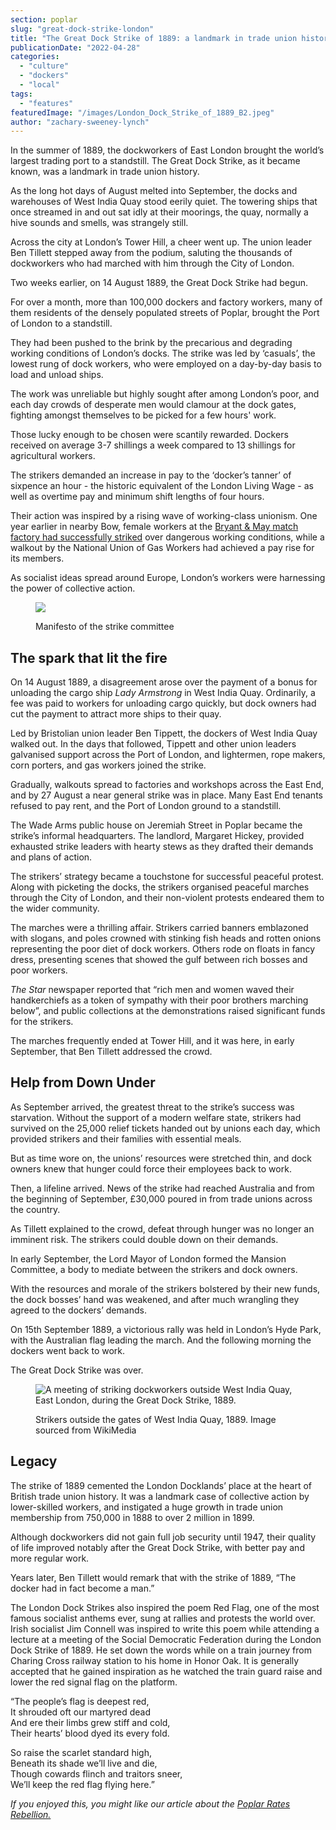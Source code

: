```yaml
---
section: poplar
slug: "great-dock-strike-london"
title: "The Great Dock Strike of 1889: a landmark in trade union history and the inspiration for The Red Flag socialist anthem"
publicationDate: "2022-04-28"
categories: 
  - "culture"
  - "dockers"
  - "local"
tags: 
  - "features"
featuredImage: "/images/London_Dock_Strike_of_1889_B2.jpeg"
author: "zachary-sweeney-lynch"
---
```


In the summer of 1889, the dockworkers of East London brought the world’s largest trading port to a standstill. The Great Dock Strike, as it became known, was a landmark in trade union history.

As the long hot days of August melted into September, the docks and warehouses of West India Quay stood eerily quiet. The towering ships that once streamed in and out sat idly at their moorings, the quay, normally a hive sounds and smells, was strangely still.

Across the city at London’s Tower Hill, a cheer went up. The union leader Ben Tillett stepped away from the podium, saluting the thousands of dockworkers who had marched with him through the City of London.

Two weeks earlier, on 14 August 1889, the Great Dock Strike had begun. 

For over a month, more than 100,000 dockers and factory workers, many of them residents of the densely populated streets of Poplar, brought the Port of London to a standstill.

They had been pushed to the brink by the precarious and degrading working conditions of London’s docks. The strike was led by ‘casuals’, the lowest rung of dock workers, who were employed on a day-by-day basis to load and unload ships.

The work was unreliable but highly sought after among London’s poor, and each day crowds of desperate men would clamour at the dock gates, fighting amongst themselves to be picked for a few hours' work. 

Those lucky enough to be chosen were scantily rewarded. Dockers received on average 3-7 shillings a week compared to 13 shillings for agricultural workers. 

The strikers demanded an increase in pay to the ‘docker’s tanner’ of sixpence an hour - the historic equivalent of the London Living Wage - as well as overtime pay and minimum shift lengths of four hours.

Their action was inspired by a rising wave of working-class unionism. One year earlier in nearby Bow, female workers at the [Bryant & May match factory had successfully striked](https://romanroadlondon.com/annie-besant-match-girl-riots-bow/) over dangerous working conditions, while a walkout by the National Union of Gas Workers had achieved a pay rise for its members.

As socialist ideas spread around Europe, London’s workers were harnessing the power of collective action.

<figure>

![](/images/South_Side_Central_Strike_Committee-1-300x384.jpg)

<figcaption>

Manifesto of the strike committee

</figcaption>

</figure>

## The spark that lit the fire

On 14 August 1889, a disagreement arose over the payment of a bonus for unloading the cargo ship _Lady Armstrong_ in West India Quay. Ordinarily, a fee was paid to workers for unloading cargo quickly, but dock owners had cut the payment to attract more ships to their quay.

Led by Bristolian union leader Ben Tippett, the dockers of West India Quay walked out. In the days that followed, Tippett and other union leaders galvanised support across the Port of London, and lightermen, rope makers, corn porters, and gas workers joined the strike. 

Gradually, walkouts spread to factories and workshops across the East End, and by 27 August a near general strike was in place. Many East End tenants refused to pay rent, and the Port of London ground to a standstill.

The Wade Arms public house on Jeremiah Street in Poplar became the strike’s informal headquarters. The landlord, Margaret Hickey, provided exhausted strike leaders with hearty stews as they drafted their demands and plans of action.

The strikers’ strategy became a touchstone for successful peaceful protest. Along with picketing the docks, the strikers organised peaceful marches through the City of London, and their non-violent protests endeared them to the wider community.

The marches were a thrilling affair. Strikers carried banners emblazoned with slogans, and poles crowned with stinking fish heads and rotten onions representing the poor diet of dock workers. Others rode on floats in fancy dress, presenting scenes that showed the gulf between rich bosses and poor workers.

_The Star_ newspaper reported that “rich men and women waved their handkerchiefs as a token of sympathy with their poor brothers marching below”, and public collections at the demonstrations raised significant funds for the strikers.

The marches frequently ended at Tower Hill, and it was here, in early September, that Ben Tillett addressed the crowd.

## Help from Down Under

As September arrived, the greatest threat to the strike’s success was starvation. Without the support of a modern welfare state, strikers had survived on the 25,000 relief tickets handed out by unions each day, which provided strikers and their families with essential meals.

But as time wore on, the unions’ resources were stretched thin, and dock owners knew that hunger could force their employees back to work.

Then, a lifeline arrived. News of the strike had reached Australia and from the beginning of September, £30,000 poured in from trade unions across the country.

As Tillett explained to the crowd, defeat through hunger was no longer an imminent risk. The strikers could double down on their demands. 

In early September, the Lord Mayor of London formed the Mansion Committee, a body to mediate between the strikers and dock owners.

With the resources and morale of the strikers bolstered by their new funds, the dock bosses’ hand was weakened, and after much wrangling they agreed to the dockers’ demands. 

On 15th September 1889, a victorious rally was held in London’s Hyde Park, with the Australian flag leading the march. And the following morning the dockers went back to work. 

The Great Dock Strike was over.

<figure>

![A meeting of striking dockworkers outside West India Quay, East London, during the Great Dock Strike, 1889.](/images/Dockers-London-Dock-Strike-Tower-Hamlets-1889--1024x683.jpg)

<figcaption>

Strikers outside the gates of West India Quay, 1889. Image sourced from WikiMedia

</figcaption>

</figure>

## Legacy

The strike of 1889 cemented the London Docklands’ place at the heart of British trade union history. It was a landmark case of collective action by lower-skilled workers, and instigated a huge growth in trade union membership from 750,000 in 1888 to over 2 million in 1899.

Although dockworkers did not gain full job security until 1947, their quality of life improved notably after the Great Dock Strike, with better pay and more regular work.

Years later, Ben Tillett would remark that with the strike of 1889, “The docker had in fact become a man.”

The London Dock Strikes also inspired the poem Red Flag, one of the most famous socialist anthems ever, sung at rallies and protests the world over. Irish socialist Jim Connell was inspired to write this poem while attending a lecture at a meeting of the Social Democratic Federation during the London Dock Strike of 1889. He set down the words while on a train journey from Charing Cross railway station to his home in Honor Oak. It is generally accepted that he gained inspiration as he watched the train guard raise and lower the red signal flag on the platform.

“The people’s flag is deepest red,  
It shrouded oft our martyred dead  
And ere their limbs grew stiff and cold,  
Their hearts’ blood dyed its every fold.

So raise the scarlet standard high,  
Beneath its shade we’ll live and die,  
Though cowards flinch and traitors sneer,  
We’ll keep the red flag flying here.”

_If you enjoyed this, you might like our article about the [Poplar Rates Rebellion.](https://poplarlondon.co.uk/100-years-celebration-poplar-rates-rebellion/)_
